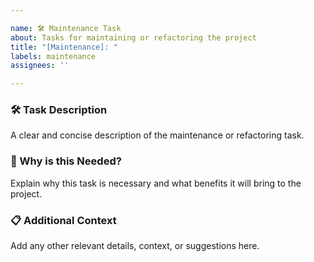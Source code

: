```yaml
---

name: 🛠️ Maintenance Task
about: Tasks for maintaining or refactoring the project
title: "[Maintenance]: "
labels: maintenance
assignees: ''

---
```


### 🛠️ Task Description

A clear and concise description of the maintenance or refactoring task.

### 🔧 Why is this Needed?

Explain why this task is necessary and what benefits it will bring to the project.

### 📋 Additional Context

Add any other relevant details, context, or suggestions here.
